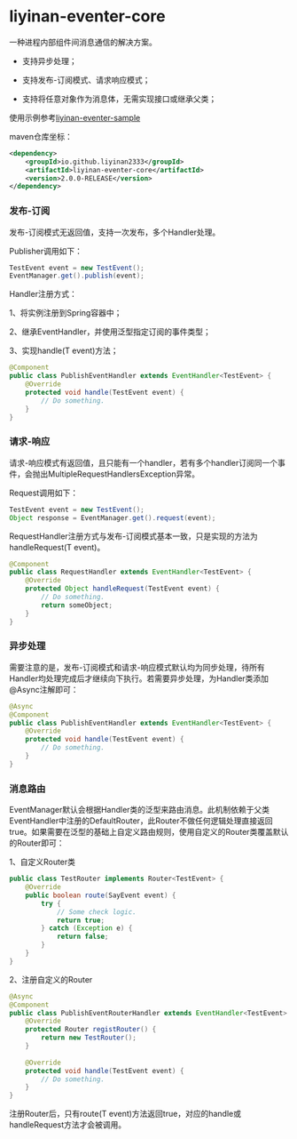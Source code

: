 # liyinan-eventer-core

一种进程内部组件间消息通信的解决方案。

* 支持异步处理；

* 支持发布-订阅模式、请求响应模式；

* 支持将任意对象作为消息体，无需实现接口或继承父类；

使用示例参考[liyinan-eventer-sample](https://github.com/liyinan2333/liyinan-eventer-sample)

maven仓库坐标：

```xml
<dependency>
    <groupId>io.github.liyinan2333</groupId>
    <artifactId>liyinan-eventer-core</artifactId>
    <version>2.0.0-RELEASE</version>
</dependency>
```

### 发布-订阅

发布-订阅模式无返回值，支持一次发布，多个Handler处理。

Publisher调用如下：

```java
TestEvent event = new TestEvent();
EventManager.get().publish(event);
```

Handler注册方式：

1、将实例注册到Spring容器中；

2、继承EventHandler，并使用泛型指定订阅的事件类型；

3、实现handle(T event)方法；

```java
@Component
public class PublishEventHandler extends EventHandler<TestEvent> {
    @Override
    protected void handle(TestEvent event) {
        // Do something.
    }
}
```

### 请求-响应

请求-响应模式有返回值，且只能有一个handler，若有多个handler订阅同一个事件，会抛出MultipleRequestHandlersException异常。

Request调用如下：

```java
TestEvent event = new TestEvent();
Object response = EventManager.get().request(event);
```

RequestHandler注册方式与发布-订阅模式基本一致，只是实现的方法为handleRequest(T event)。

```java
@Component
public class RequestHandler extends EventHandler<TestEvent> {
    @Override
    protected Object handleRequest(TestEvent event) {
        // Do something.
        return someObject;
    }
}
```

### 异步处理

需要注意的是，发布-订阅模式和请求-响应模式默认均为同步处理，待所有Handler均处理完成后才继续向下执行。若需要异步处理，为Handler类添加@Async注解即可：

```java
@Async
@Component
public class PublishEventHandler extends EventHandler<TestEvent> {
    @Override
    protected void handle(TestEvent event) {
        // Do something.
    }
}
```

### 消息路由

EventManager默认会根据Handler类的泛型来路由消息。此机制依赖于父类EventHandler中注册的DefaultRouter，此Router不做任何逻辑处理直接返回true。如果需要在泛型的基础上自定义路由规则，使用自定义的Router类覆盖默认的Router即可：

1、自定义Router类

```java
public class TestRouter implements Router<TestEvent> {
    @Override
    public boolean route(SayEvent event) {
    	try {
            // Some check logic.
        	return true;
        } catch (Exception e) {
    		return false;
        }
    }
}
```

2、注册自定义的Router

```java
@Async
@Component
public class PublishEventRouterHandler extends EventHandler<TestEvent> {
    @Override
    protected Router registRouter() {
        return new TestRouter();
    }
    
    @Override
    protected void handle(TestEvent event) {
        // Do something.
    }
}
```

注册Router后，只有route(T event)方法返回true，对应的handle或handleRequest方法才会被调用。
